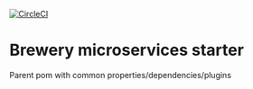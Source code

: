 [![CircleCI](https://circleci.com/gh/MrSkinface/ms-brewery-starter/tree/dev.svg?style=svg)](https://circleci.com/gh/MrSkinface/ms-brewery-starter/tree/dev)

# Brewery microservices starter
Parent pom with common properties/dependencies/plugins